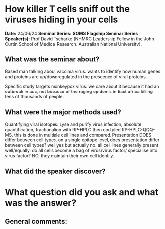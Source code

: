 # How killer T cells sniff out the viruses hiding in your cells

**Date:** 24/06/24
**Seminar Series:** **SOMS Flagship Seminar Series**
**Speaker(s):** Prof David Tscharke (NHMRC Leadership Fellow in the John Curtin School of Medical Research, Australian National University).

## What was the seminar about?
Based man talking about vaccinia virus.
wants to identify how human genes and proteins are up/downregulated in the prescence of viral proteins.

Specific study targets monkeypox virus. we care about it because it had an outbreak in aus, not because of the raging epidemic in East africa killing tens of thousands of people.
## What were the major methods used?
Quantifying viral isotopes:
Lyse and purify virus infection, absolute quantification, fractionation with RP-HPLC then coutpled RP-HPLC-QQQ-MS. this is done in multiple cell lines and compared.
Presentation DOES differ between cell types.
on a single epitope level, does presentation differ between cell types? well yes but actually no.
all cell lines generally present well/equally.
do all cells become a bag of virus/virus factor/ specialise into virus factor? NO, they maintain their own cell identity. 

## What did the speaker discover?


# What question did you ask and what was the answer?

## General comments:
